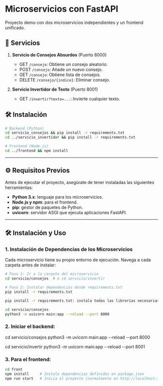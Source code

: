 # Microservicios con FastAPI

Proyecto demo con dos microservicios independientes y un frontend unificado.

## 🚀 Servicios

1. **Servicio de Consejos Absurdos** (Puerto 8000)

   - GET `/consejo`: Obtiene un consejo aleatorio.
   - POST `/consejo`: Añade un nuevo consejo.
   - GET `/consejo`: Obtiene lista de consejos.
   - DELETE `/consejo/{indice}`: Eliminar consejo.

2. **Servicio Invertidor de Texto** (Puerto 8001)
   - GET `/invertir?texto=...`: Invierte cualquier texto.

## 🛠️ Instalación

```bash
# Backend (Python)
cd servicio_consejos && pip install -r requirements.txt
cd ../servicio_invertidor && pip install -r requirements.txt

# Frontend (Node.js)
cd ../frontend && npm install
```

---

## ⚙️ Requisitos Previos

Antes de ejecutar el proyecto, asegúrate de tener instaladas las siguientes herramientas:

- **Python 3.x**: lenguaje para los microservicios.
- **Node.js y npm**: para el frontend.
- **pip**: gestor de paquetes de Python.
- **uvicorn**: servidor ASGI que ejecuta aplicaciones FastAPI.

---

## 🛠 Instalación y Uso

### 1. Instalación de Dependencias de los Microservicios

Cada microservicio tiene su propio entorno de ejecución. Navega a cada carpeta antes de instalar:

```bash
# Paso 1: Ir a la carpeta del microservicio
cd servicio/consejos  # o cd servicio/invertir

# Paso 2: Instalar dependencias desde requirements.txt
pip install -r requirements.txt

pip install -r requirements.txt: instala todas las librerías necesarias para que el microservicio funcione correctamente, como FastAPI y uvicorn.

cd servicio/consejos
python3 -m uvicorn main:app --reload --port 8000
```

### 2. Iniciar el backend: 

cd servicio/consejos
python3 -m uvicorn main:app --reload --port 8000

cd servicio/invertir
python3 -m uvicorn main:app --reload --port 8001

### 3. Para el frontend:

```bash
cd front
npm install     # Instala dependencias definidas en package.json
npm run start   # Inicia el proyecto (normalmente en http://localhost:3000)
```

